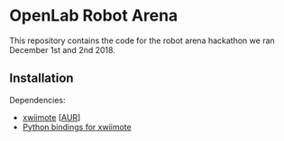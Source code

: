 # OpenLab Robot Arena #

This repository contains the code for the robot arena hackathon we ran
December 1st and 2nd 2018.

## Installation ##

Dependencies:

 - [xwiimote](https://github.com/dvdhrm/xwiimote) \[[AUR](https://aur.archlinux.org/packages/xwiimote-git/)\]
 - [Python bindings for xwiimote](https://github.com/dvdhrm/xwiimote-bindings)
